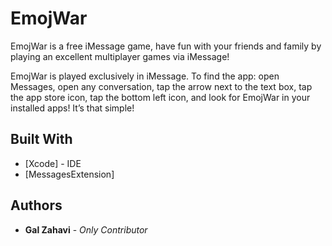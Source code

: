 # EmojWar

EmojWar is a free iMessage game, have fun with your friends and family by playing an excellent multiplayer games via iMessage!

EmojWar is played exclusively in iMessage. To find the app: open Messages, open any conversation, tap the arrow next to the text box, tap the app store icon, tap the bottom left icon, and look for EmojWar in your installed apps! It’s that simple!

## Built With

* [Xcode] - IDE
* [MessagesExtension]

## Authors

* **Gal Zahavi** - *Only Contributor* 


